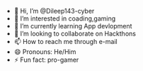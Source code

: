 - 👋 Hi, I’m @Dileep143-cyber
- 👀 I’m interested in coading,gaming
- 🌱 I’m currently learning App devlopment
- 💞️ I’m looking to collaborate on Hackthons
- 📫 How to reach me through e-mail
- 😄 Pronouns: He/Him
- ⚡ Fun fact: pro-gamer

<!---
Dileep143-cyber/Dileep143-cyber is a ✨ special ✨ repository because its `README.md` (this file) appears on your GitHub profile.
You can click the Preview link to take a look at your changes.
--->
